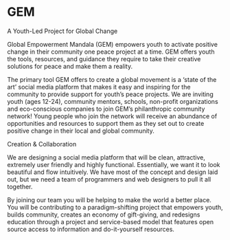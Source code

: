 GEM
===

A Youth-Led Project for Global Change

Global Empowerment Mandala (GEM) empowers youth to activate positive change in their community one peace project at a time. GEM offers youth the tools, resources, and guidance they require to take their creative solutions for peace and make them a reality. 

The primary tool GEM offers to create a global movement is a ‘state of the art’ social media platform that makes it easy and inspiring for the community to provide support for youth’s peace projects. We are inviting youth (ages 12-24), community mentors, schools, non-profit organizations and eco-conscious companies to join GEM’s philanthropic community network! Young people who join the network will receive an abundance of opportunities and resources to support them as they set out to create positive change in their local and global community.

Creation & Collaboration

We are designing a social media platform that will be clean, attractive, extremely user friendly and highly functional. Essentially, we want it to look beautiful and flow intuitively. We have most of the concept and design laid out, but we need a team of programmers and web designers to pull it all together.

By joining our team you will be helping to make the world a better place. You will be contributing to a paradigm-shifting project that empowers youth, builds community, creates an economy of gift-giving, and redesigns education through a project and service-based model that features open source access to information and do-it-yourself resources. 
